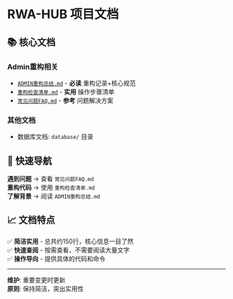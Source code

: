 # RWA-HUB 项目文档

## 📚 核心文档

### Admin重构相关
- [`ADMIN重构总结.md`](./ADMIN重构总结.md) - **必读** 重构记录+核心规范
- [`重构检查清单.md`](./重构检查清单.md) - **实用** 操作步骤清单
- [`常见问题FAQ.md`](./常见问题FAQ.md) - **参考** 问题解决方案

### 其他文档
- 数据库文档: `database/` 目录

## 🎯 快速导航

**遇到问题** → 查看 `常见问题FAQ.md`  
**重构代码** → 使用 `重构检查清单.md`  
**了解背景** → 阅读 `ADMIN重构总结.md`

## 📈 文档特点

✅ **简洁实用** - 总共约150行，核心信息一目了然  
✅ **快速查阅** - 按需查看，不需要阅读大量文字  
✅ **操作导向** - 提供具体的代码和命令  

---
**维护**: 重要变更时更新  
**原则**: 保持简洁，突出实用性 
